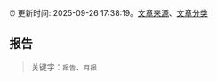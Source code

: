 :alarm_clock: 更新时间: 2025-09-26 17:38:19。[文章来源](/README.md)、[文章分类](/TAGS.md)

## 报告


> 关键字：`报告`、`月报`



